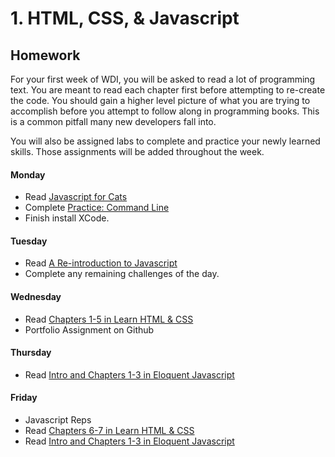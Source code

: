 # 1. HTML, CSS, & Javascript

## Homework

For your first week of WDI, you will be asked to read a lot of programming text. You are meant to read each chapter first before attempting to re-create the code. You should gain a higher level picture of what you are trying to accomplish before you attempt to follow along in programming books. This is a common pitfall many new developers fall into.

You will also be assigned labs to complete and practice your newly learned skills. Those assignments will be added throughout the week.

#### Monday

- Read [Javascript for Cats](http://jsforcats.com/)
- Complete [Practice: Command Line](01_front_end_fundamentals/d01_workhop_cli.md)
- Finish install XCode.

#### Tuesday

- Read [A Re-introduction to Javascript](https://developer.mozilla.org/en-US/docs/Web/JavaScript/A_re-introduction_to_JavaScript)
- Complete any remaining challenges of the day.

#### Wednesday

- Read [Chapters 1-5 in Learn HTML & CSS](http://learn.shayhowe.com/)
- Portfolio Assignment on Github

#### Thursday

- Read [Intro and Chapters 1-3 in Eloquent Javascript](http://eloquentjavascript.net/)

#### Friday

- Javascript Reps
- Read [Chapters 6-7 in Learn HTML & CSS](http://learn.shayhowe.com/)
- Read [Intro and Chapters 1-3 in Eloquent Javascript](http://eloquentjavascript.net/)
